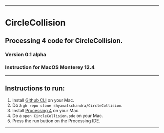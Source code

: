 ------------------------------

# CircleCollision
## Processing 4 code for CircleCollision.
### Version 0.1 alpha
### Instruction for MacOS Monterey 12.4

------------------------------

## Instructions to run:

1. Install [Github CLI](https://cli.github.com) on your Mac.
2. Do a `gh repo clone shyamalschandra/CircleCollision`.
3. Install [Processing 4](https://processing.org/download) on your Mac.
4. Do a `open CircleCollision.pde` on your Mac.
5. Press the run button on the Processing IDE.

------------------------------

